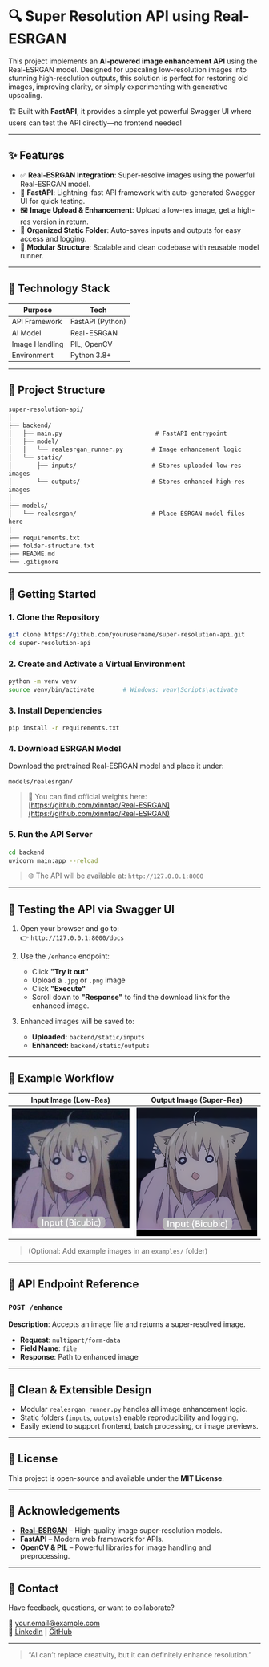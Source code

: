 # 🔍 Super Resolution API using Real-ESRGAN

This project implements an **AI-powered image enhancement API** using the Real-ESRGAN model. Designed for upscaling low-resolution images into stunning high-resolution outputs, this solution is perfect for restoring old images, improving clarity, or simply experimenting with generative upscaling.

🏗️ Built with **FastAPI**, it provides a simple yet powerful Swagger UI where users can test the API directly—no frontend needed!

---

## ✨ Features

- ✅ **Real-ESRGAN Integration**: Super-resolve images using the powerful Real-ESRGAN model.
- 🚀 **FastAPI**: Lightning-fast API framework with auto-generated Swagger UI for quick testing.
- 🖼️ **Image Upload & Enhancement**: Upload a low-res image, get a high-res version in return.
- 📁 **Organized Static Folder**: Auto-saves inputs and outputs for easy access and logging.
- 📂 **Modular Structure**: Scalable and clean codebase with reusable model runner.

---

## 🧠 Technology Stack

| Purpose        | Tech             |
| -------------- | ---------------- |
| API Framework  | FastAPI (Python) |
| AI Model       | Real-ESRGAN      |
| Image Handling | PIL, OpenCV      |
| Environment    | Python 3.8+      |

---

## 📁 Project Structure

```
super-resolution-api/
│
├── backend/
│   ├── main.py                          # FastAPI entrypoint
│   ├── model/
│   │   └── realesrgan_runner.py        # Image enhancement logic
│   └── static/
│       ├── inputs/                     # Stores uploaded low-res images
│       └── outputs/                    # Stores enhanced high-res images
│
├── models/
│   └── realesrgan/                     # Place ESRGAN model files here
│
├── requirements.txt
├── folder-structure.txt
├── README.md
└── .gitignore
```

---

## 🚀 Getting Started

### 1. Clone the Repository

```bash
git clone https://github.com/yourusername/super-resolution-api.git
cd super-resolution-api
```

### 2. Create and Activate a Virtual Environment

```bash
python -m venv venv
source venv/bin/activate        # Windows: venv\Scripts\activate
```

### 3. Install Dependencies

```bash
pip install -r requirements.txt
```

### 4. Download ESRGAN Model

Download the pretrained Real-ESRGAN model and place it under:

```
models/realesrgan/
```

> 📌 You can find official weights here:  
> [https://github.com/xinntao/Real-ESRGAN](https://github.com/xinntao/Real-ESRGAN)

### 5. Run the API Server

```bash
cd backend
uvicorn main:app --reload
```

> 🌐 The API will be available at: `http://127.0.0.1:8000`

---

## 🧪 Testing the API via Swagger UI

1. Open your browser and go to:  
   👉 `http://127.0.0.1:8000/docs`

2. Use the `/enhance` endpoint:

   - Click **"Try it out"**
   - Upload a `.jpg` or `.png` image
   - Click **"Execute"**
   - Scroll down to **"Response"** to find the download link for the enhanced image.

3. Enhanced images will be saved to:
   - **Uploaded:** `backend/static/inputs`
   - **Enhanced:** `backend/static/outputs`

---

## 📸 Example Workflow

| Input Image (Low-Res)          | Output Image (Super-Res)         |
| ------------------------------ | -------------------------------- |
| ![Input](./examples/input.png) | ![Output](./examples/output.png) |

> (Optional: Add example images in an `examples/` folder)

---

## 📌 API Endpoint Reference

### `POST /enhance`

**Description**: Accepts an image file and returns a super-resolved image.

- **Request**: `multipart/form-data`
- **Field Name**: `file`
- **Response**: Path to enhanced image

---

## 🧼 Clean & Extensible Design

- Modular `realesrgan_runner.py` handles all image enhancement logic.
- Static folders (`inputs`, `outputs`) enable reproducibility and logging.
- Easily extend to support frontend, batch processing, or image previews.

---

## 📜 License

This project is open-source and available under the **MIT License**.

---

## 🤝 Acknowledgements

- **[Real-ESRGAN](https://github.com/xinntao/Real-ESRGAN)** – High-quality image super-resolution models.
- **FastAPI** – Modern web framework for APIs.
- **OpenCV & PIL** – Powerful libraries for image handling and preprocessing.

---

## 💬 Contact

Have feedback, questions, or want to collaborate?

📧 [your.email@example.com](mailto:vedavyas1014@gmail.com)  
🔗 [LinkedIn](https://www.linkedin.com/in/vedavyas-viswanatham-3769a2219/) | [GitHub](https://github.com/VyaS-009)

---

> “AI can’t replace creativity, but it can definitely enhance resolution.”

